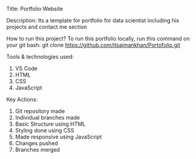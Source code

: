 Title: 
     Portfolio Website
     
Description: 
Its a template for portfolio for data scientist including his projects and contact me section

How to run this project?
To run this portfolio locally, run this command on your git bash:
git clone https://github.com/itsaimankhan/Portofolio.git

Tools & technologies used:
1. VS Code
2. HTML
3. CSS
4. JavaScript

Key Actions:
1. Git repository made
2. Individual branches made
3. Basic Structure using HTML
4. Styling done using CSS
5. Made responsive using JavaScript
6. Changes pushed
7. Branches merged

